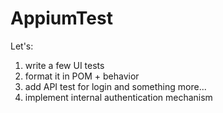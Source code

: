 # AppiumTest

Let's: 
1. write a few UI tests 
2. format it in POM + behavior 
3. add API test for login and something more... 
4. implement internal authentication mechanism
